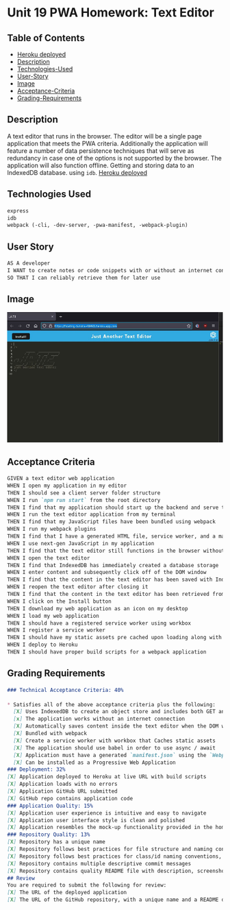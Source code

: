 # Unit 19 PWA Homework: Text Editor

## Table of Contents
  * [Heroku deployed](https://floating-tundra-48465.herokuapp.com)
  * [Description](#Description)
  * [Technologies-Used](#Technologies-Used)
  * [User-Story](#User-Story)
  * [Image](#Image)
  * [Acceptance-Criteria](#Acceptance-criteria)
  * [Grading-Requirements](#Grading-Requirements)

## Description

A text editor that runs in the browser. The editor will be a single page application that meets the PWA criteria. Additionally the application will feature a number of data persistence techniques that will serve as redundancy in case one of the options is not supported by the browser. The application will also function offline.
Getting and storing data to an IndexedDB database. using `idb`.
[Heroku deployed](https://floating-tundra-48465.herokuapp.com)

## Technologies Used
```md
express
idb
webpack (-cli, -dev-server, -pwa-manifest, -webpack-plugin)
```

## User Story

```md
AS A developer
I WANT to create notes or code snippets with or without an internet connection
SO THAT I can reliably retrieve them for later use
```

## Image

![Application Image](./Assets/jate.JPG)


## Acceptance Criteria

```md
GIVEN a text editor web application
WHEN I open my application in my editor
THEN I should see a client server folder structure
WHEN I run `npm run start` from the root directory
THEN I find that my application should start up the backend and serve the client
WHEN I run the text editor application from my terminal
THEN I find that my JavaScript files have been bundled using webpack
WHEN I run my webpack plugins
THEN I find that I have a generated HTML file, service worker, and a manifest file
WHEN I use next-gen JavaScript in my application
THEN I find that the text editor still functions in the browser without errors
WHEN I open the text editor
THEN I find that IndexedDB has immediately created a database storage
WHEN I enter content and subsequently click off of the DOM window
THEN I find that the content in the text editor has been saved with IndexedDB
WHEN I reopen the text editor after closing it
THEN I find that the content in the text editor has been retrieved from our IndexedDB
WHEN I click on the Install button
THEN I download my web application as an icon on my desktop
WHEN I load my web application
THEN I should have a registered service worker using workbox
WHEN I register a service worker
THEN I should have my static assets pre cached upon loading along with subsequent pages and static assets
WHEN I deploy to Heroku
THEN I should have proper build scripts for a webpack application
```

## Grading Requirements


```md
### Technical Acceptance Criteria: 40%

* Satisfies all of the above acceptance criteria plus the following:
  [X] Uses IndexedDB to create an object store and includes both GET and PUT methods
  [x] The application works without an internet connection
  [X] Automatically saves content inside the text editor when the DOM window is unfocused
  [X] Bundled with webpack
  [X] Create a service worker with workbox that Caches static assets
  [X] The application should use babel in order to use async / await
  [X] Application must have a generated `manifest.json` using the `WebpackPwaManifest` plug-in
  [X] Can be installed as a Progressive Web Application
### Deployment: 32%
[X] Application deployed to Heroku at live URL with build scripts
[X] Application loads with no errors
[X] Application GitHub URL submitted
[X] GitHub repo contains application code
### Application Quality: 15%
[X] Application user experience is intuitive and easy to navigate
[X] Application user interface style is clean and polished
[X] Application resembles the mock-up functionality provided in the homework instructions
### Repository Quality: 13%
[X] Repository has a unique name
[X] Repository follows best practices for file structure and naming conventions
[X] Repository follows best practices for class/id naming conventions, indentation, quality comments, etc.
[X] Repository contains multiple descriptive commit messages
[X] Repository contains quality README file with description, screenshot, and link to deployed application
## Review
You are required to submit the following for review:
[X] The URL of the deployed application
[X] The URL of the GitHub repository, with a unique name and a README describing the project
```